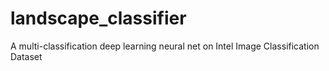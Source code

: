 # landscape_classifier
A multi-classification deep learning neural net on Intel Image Classification Dataset 
